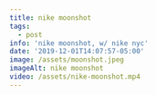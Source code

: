 ```yaml
---
title: nike moonshot
tags:
  - post
info: 'nike moonshot, w/ nike nyc'
date: '2019-12-01T14:07:57-05:00'
image: /assets/moonshot.jpeg
imageAlt: nike moonshot
video: /assets/nike-moonshot.mp4
---
```


